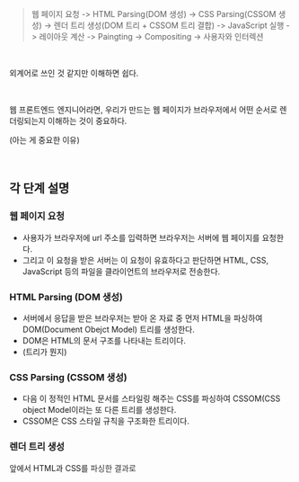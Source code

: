 <blockquote data-ke-style="style3">웹 페이지 요청 -&gt; HTML Parsing(DOM 생성) -&gt; CSS Parsing(CSSOM 생성) -&gt; 렌더  트리 생성(DOM 트리 + CSSOM 트리 결합) -&gt; JavaScript 실행 -&gt; 레이아웃 계산 -&gt; Paingting -&gt; Compositing -&gt; 사용자와 인터렉션</blockquote>
<p data-ke-size="size16">&nbsp;</p>
<p data-ke-size="size16">외계어로 쓰인 것 같지만 이해하면 쉽다.</p>
<p data-ke-size="size16">&nbsp;</p>
<p data-ke-size="size16">웹 프론트엔드 엔지니어라면, 우리가 만드는 웹 페이지가 브라우저에서 어떤 순서로 렌더링되는지 이해하는 것이 중요하다.</p>
<p data-ke-size="size16">(아는 게 중요한 이유)</p>
<p data-ke-size="size16">&nbsp;</p>
<h2 data-ke-size="size26">각 단계 설명</h2>
<h3 data-ke-size="size23">웹 페이지 요청</h3>
<ul style="list-style-type: disc;" data-ke-list-type="disc">
<li>사용자가 브라우저에 url 주소를 입력하면 브라우저는 서버에 웹 페이지를 요청한다.</li>
<li>그리고 이 요청을 받은 서버는 이 요청이 유효하다고 판단하면 HTML, CSS, JavaScript 등의 파일을 클라이언트의 브라우저로 전송한다.</li>
</ul>
<h3 data-ke-size="size23">HTML Parsing (DOM 생성)</h3>
<ul style="list-style-type: disc;" data-ke-list-type="disc">
<li>서버에서 응답을 받은 브라우저는 받아 온 자료 중 먼저 HTML을 파싱하여 DOM(Document Obejct Model) 트리를 생성한다.</li>
<li>DOM은 HTML의 문서 구조를 나타내는 트리이다.</li>
<li>(트리가 뭔지)</li>
</ul>
<h3 data-ke-size="size23">CSS Parsing (CSSOM 생성)</h3>
<ul style="list-style-type: disc;" data-ke-list-type="disc">
<li>다음 이 정적인 HTML 문서를 스타일링 해주는 CSS를 파싱하여 CSSOM(CSS object Model이라는 또 다른 트리를 생성한다.</li>
<li>CSSOM은 CSS 스타일 규칙을 구조화한 트리이다.</li>
</ul>
<h3 data-ke-size="size23">렌더 트리 생성</h3>
<p data-ke-size="size16">앞에서 HTML과 CSS를 <span style="color: #333333; text-align: start;">파싱한<span>&nbsp;결과로</span></span></p>
<p data-ke-size="size16">&nbsp;</p>